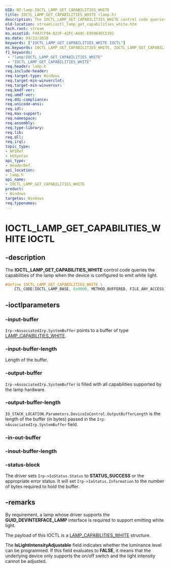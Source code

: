 ```yaml
---
UID: NI:lamp.IOCTL_LAMP_GET_CAPABILITIES_WHITE
title: IOCTL_LAMP_GET_CAPABILITIES_WHITE (lamp.h)
description: The IOCTL_LAMP_GET_CAPABILITIES_WHITE control code queries the capabilities of the lamp when the device is configured to emit white light.
old-location: stream\ioctl_lamp_get_capabilities_white.htm
tech.root: stream
ms.assetid: F4A7CF9A-023F-42FC-A40C-E95964EC5392
ms.date: 04/23/2018
keywords: ["IOCTL_LAMP_GET_CAPABILITIES_WHITE IOCTL"]
ms.keywords: IOCTL_LAMP_GET_CAPABILITIES_WHITE, IOCTL_LAMP_GET_CAPABILITIES_WHITE control, IOCTL_LAMP_GET_CAPABILITIES_WHITE control code [Streaming Media Devices], lamp/IOCTL_LAMP_GET_CAPABILITIES_WHITE, stream.ioctl_lamp_get_capabilities_white
f1_keywords:
 - "lamp/IOCTL_LAMP_GET_CAPABILITIES_WHITE"
 - "IOCTL_LAMP_GET_CAPABILITIES_WHITE"
req.header: lamp.h
req.include-header: 
req.target-type: Windows
req.target-min-winverclnt: 
req.target-min-winversvr: 
req.kmdf-ver: 
req.umdf-ver: 
req.ddi-compliance: 
req.unicode-ansi: 
req.idl: 
req.max-support: 
req.namespace: 
req.assembly: 
req.type-library: 
req.lib: 
req.dll: 
req.irql: 
topic_type:
- APIRef
- kbSyntax
api_type:
- HeaderDef
api_location:
- lamp.h
api_name:
- IOCTL_LAMP_GET_CAPABILITIES_WHITE
product:
- Windows
targetos: Windows
req.typenames: 
---
```


# IOCTL_LAMP_GET_CAPABILITIES_WHITE IOCTL

## -description

The **IOCTL_LAMP_GET_CAPABILITIES_WHITE** control code queries the capabilities of the lamp when the device is configured to emit white light.

```cpp
#define IOCTL_LAMP_GET_CAPABILITIES_WHITE \
    CTL_CODE(IOCTL_LAMP_BASE, 0x0000, METHOD_BUFFERED, FILE_ANY_ACCESS)
```

## -ioctlparameters

### -input-buffer

`Irp->AssociatedIrp.SystemBuffer` points to a buffer of type [LAMP_CAPABILITIES_WHITE](https://docs.microsoft.com/windows-hardware/drivers/ddi/lamp/ns-lamp-lamp_capabilities_white).

### -input-buffer-length

Length of the buffer.

### -output-buffer

`Irp->AssociatedIrp.SystemBuffer` is filled with all capabilities supported by the lamp hardware.

### -output-buffer-length

`IO_STACK_LOCATION.Parameters.DeviceIoControl.OutputBufferLength` is the length of the buffer (in bytes) passed in the `Irp->AssociatedIrp.SystemBuffer` field.

### -in-out-buffer

### -inout-buffer-length

### -status-block

The driver sets `Irp->IoStatus.Status` to **STATUS_SUCCESS** or the appropriate error status. It will set `Irp->IoStatus.Information` to the number of bytes required to hold the buffer.

## -remarks

By requirement, a lamp whose driver supports the **GUID_DEVINTERFACE_LAMP** interface is required to support emitting white light.

The payload of this IOCTL is a [LAMP_CAPABILITIES_WHITE](https://docs.microsoft.com/windows-hardware/drivers/ddi/lamp/ns-lamp-lamp_capabilities_white) structure.

The **IsLightIntensityAdjustable** field indicates whether the luminance level can be programmed. If this field evaluates to **FALSE**, it means that the underlying device only supports the on/off switch and the light intensity cannot be adjusted.
